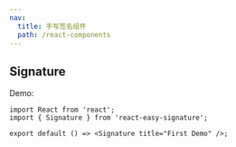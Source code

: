 ```yaml
---
nav:
  title: 手写签名组件
  path: /react-components
---
```


## Signature

Demo:

```tsx
import React from 'react';
import { Signature } from 'react-easy-signature';

export default () => <Signature title="First Demo" />;
```

